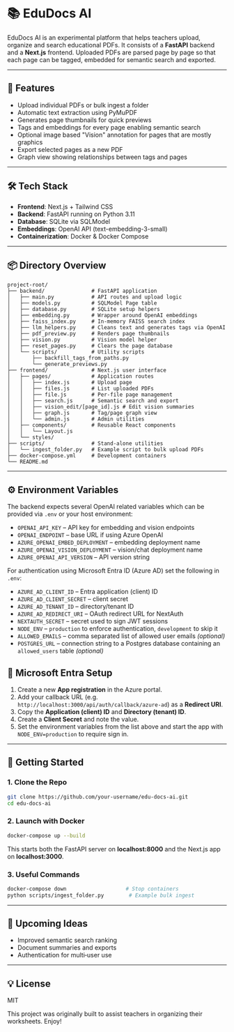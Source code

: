 # 📚 EduDocs AI

EduDocs AI is an experimental platform that helps teachers upload, organize and search educational PDFs. It consists of a **FastAPI** backend and a **Next.js** frontend. Uploaded PDFs are parsed page by page so that each page can be tagged, embedded for semantic search and exported.

---

## 🚀 Features
- Upload individual PDFs or bulk ingest a folder
- Automatic text extraction using PyMuPDF
- Generates page thumbnails for quick previews
- Tags and embeddings for every page enabling semantic search
- Optional image based "Vision" annotation for pages that are mostly graphics
- Export selected pages as a new PDF
- Graph view showing relationships between tags and pages

---

## 🛠️ Tech Stack
- **Frontend**: Next.js + Tailwind CSS
- **Backend**: FastAPI running on Python 3.11
- **Database**: SQLite via SQLModel
- **Embeddings**: OpenAI API (text-embedding-3-small)
- **Containerization**: Docker & Docker Compose

---

## 📦 Directory Overview
```
project-root/
├── backend/               # FastAPI application
│   ├── main.py            # API routes and upload logic
│   ├── models.py          # SQLModel Page table
│   ├── database.py        # SQLite setup helpers
│   ├── embedding.py       # Wrapper around OpenAI embeddings
│   ├── faiss_index.py     # In‑memory FAISS search index
│   ├── llm_helpers.py     # Cleans text and generates tags via OpenAI
│   ├── pdf_preview.py     # Renders page thumbnails
│   ├── vision.py          # Vision model helper
│   ├── reset_pages.py     # Clears the page database
│   └── scripts/           # Utility scripts
│       ├── backfill_tags_from_paths.py
│       └── generate_previews.py
├── frontend/              # Next.js user interface
│   ├── pages/             # Application routes
│   │   ├── index.js       # Upload page
│   │   ├── files.js       # List uploaded PDFs
│   │   ├── file.js        # Per-file page management
│   │   ├── search.js      # Semantic search and export
│   │   ├── vision_edit/[page_id].js # Edit vision summaries
│   │   ├── graph.js       # Tag/page graph view
│   │   └── admin.js       # Admin utilities
│   ├── components/        # Reusable React components
│   │   └── Layout.js
│   └── styles/
├── scripts/               # Stand‑alone utilities
│   └── ingest_folder.py   # Example script to bulk upload PDFs
├── docker-compose.yml     # Development containers
└── README.md
```

---

## ⚙️ Environment Variables
The backend expects several OpenAI related variables which can be provided via `.env` or your host environment:
- `OPENAI_API_KEY` – API key for embedding and vision endpoints
- `OPENAI_ENDPOINT` – base URL if using Azure OpenAI
- `AZURE_OPENAI_EMBED_DEPLOYMENT` – embedding deployment name
- `AZURE_OPENAI_VISION_DEPLOYMENT` – vision/chat deployment name
- `AZURE_OPENAI_API_VERSION` – API version string

For authentication using Microsoft Entra ID (Azure AD) set the following in `.env`:
- `AZURE_AD_CLIENT_ID` – Entra application (client) ID
- `AZURE_AD_CLIENT_SECRET` – client secret
- `AZURE_AD_TENANT_ID` – directory/tenant ID
- `AZURE_AD_REDIRECT_URI` – OAuth redirect URL for NextAuth
- `NEXTAUTH_SECRET` – secret used to sign JWT sessions
- `NODE_ENV` – `production` to enforce authentication, `development` to skip it
- `ALLOWED_EMAILS` – comma separated list of allowed user emails *(optional)*
- `POSTGRES_URL` – connection string to a Postgres database containing an `allowed_users` table *(optional)*

## 🔐 Microsoft Entra Setup
1. Create a new **App registration** in the Azure portal.
2. Add your callback URL (e.g. `http://localhost:3000/api/auth/callback/azure-ad`) as a **Redirect URI**.
3. Copy the **Application (client) ID** and **Directory (tenant) ID**.
4. Create a **Client Secret** and note the value.
5. Set the environment variables from the list above and start the app with `NODE_ENV=production` to require sign in.

---

## 🧪 Getting Started
### 1. Clone the Repo
```bash
git clone https://github.com/your-username/edu-docs-ai.git
cd edu-docs-ai
```

### 2. Launch with Docker
```bash
docker-compose up --build
```
This starts both the FastAPI server on **localhost:8000** and the Next.js app on **localhost:3000**.

### 3. Useful Commands
```bash
docker-compose down                   # Stop containers
python scripts/ingest_folder.py        # Example bulk ingest
```

---

## 🧩 Upcoming Ideas
- Improved semantic search ranking
- Document summaries and exports
- Authentication for multi‑user use

---

## 💡 License
MIT

This project was originally built to assist teachers in organizing their worksheets. Enjoy!
